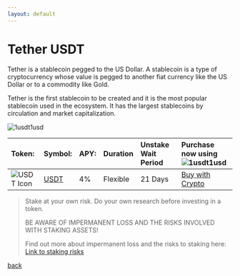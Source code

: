 ```yaml
---
layout: default
---
```



# Tether USDT

Tether is a stablecoin pegged to the US Dollar. A stablecoin is a type of cryptocurrency whose value is pegged to another fiat currency like the US Dollar or to a commodity like Gold. 

Tether is the first stablecoin to be created and it is the most popular stablecoin used in the ecosystem. It has the largest stablecoins by circulation and market capitalization.


![1usdt1usd](https://latinumfinance.github.io/assets/images/1usdt1usdupdate.png)


|    Token:    |    Symbol:   |       APY:        |     Duration     | Unstake Wait Period |  Purchase now using ![1usdt1usd](https://latinumfinance.github.io/assets/images/coinbaselogo1.png)   |
|:-------------|:-------------|:------------------|:-----------------|:--------------------|:-------|
|    ![USDT Icon](https://latinumfinance.github.io/assets/images/usdticonlogo.png)    |     [USDT](./usdt)     |       4%         |     Flexible     | 21 Days | <a class="buy-with-crypto" href="https://commerce.coinbase.com/checkout/f305e564-fb8d-41d3-9011-ad5d5f9e6c05"> Buy with Crypto </a> <script src="https://commerce.coinbase.com/v1/checkout.js?version=201807"></script>   |   



> Stake at your own risk. Do your own research before investing in a token.
>
> BE AWARE OF IMPERMANENT LOSS AND THE RISKS INVOLVED WITH STAKING ASSETS! 
> 
> Find out more about impermanent loss and the risks to staking here: [Link to staking risks](./Atom)
>




[back](./)

